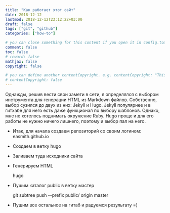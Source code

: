 ```yaml
---
title: "Как работает этот сайт"
date: 2018-12-12
lastmod: 2018-12-12T23:12:22+03:00
draft: false
tags: ["git", "github"]
categories: ["how-to"]

# you can close something for this content if you open it in config.toml.
comment: false
toc: false
# reward: false
mathjax: false
copyright: false

# you can define another contentCopyright. e.g. contentCopyright: "This is an another copyright."
# contentCopyright: false
---
```


Однажды, решив вести свои замети в сети, я определялся с выбором инструмента для генерации HTML из Markdown файлов. Собственно, выбор сузился до двух из них: Jekyll и Hugo.
Jekyll популярнее и в гитхабе для него есть даже функционал по выбору шаблонов. Однако, мне не хотелось поднимать окружение Ruby. Hugo проще и для его работы не нужно ничего лишнего, поэтому и выбор пал на него.

- Итак, для начала создаем репозиторий со своим логином: easmith.github.io
- Создаем в ветку hugo
- Заливаем туда исходники сайта
- Генерируем  HTML

    hugo

- Пушим каталог public в ветку мастер
    
    git subtree push --prefix public/ origin master

- Пушим все остальное на гитаб и радуемся результату =)
